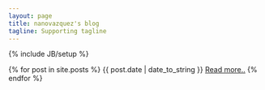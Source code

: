 ```yaml
---
layout: page
title: nanovazquez's blog
tagline: Supporting tagline
---
```

{% include JB/setup %}

{% for post in site.posts %}
<span>{{ post.date | date_to_string }}</span> 
<a href="{{ BASE_PATH }}{{ post.url }}">Read more..</a>
{% endfor %}